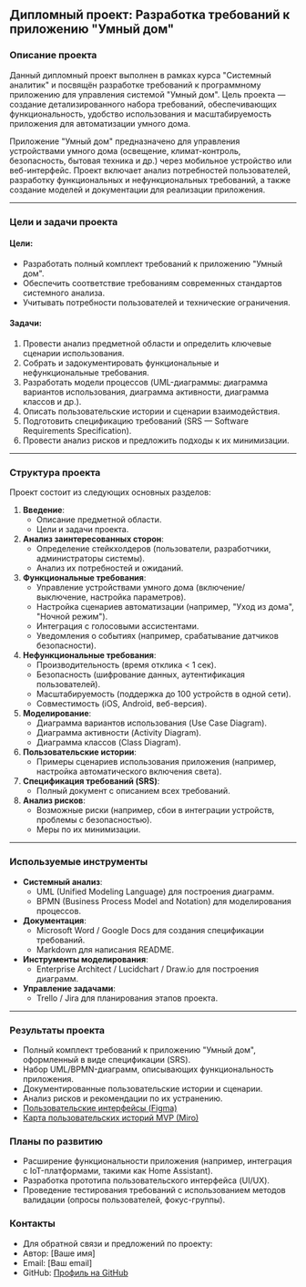 ## Дипломный проект: Разработка требований к приложению "Умный дом"

### Описание проекта
Данный дипломный проект выполнен в рамках курса "Системный аналитик" и посвящён разработке требований к программному приложению для управления системой "Умный дом". Цель проекта — создание детализированного набора требований, обеспечивающих функциональность, удобство использования и масштабируемость приложения для автоматизации умного дома.

Приложение "Умный дом" предназначено для управления устройствами умного дома (освещение, климат-контроль, безопасность, бытовая техника и др.) через мобильное устройство или веб-интерфейс. Проект включает анализ потребностей пользователей, разработку функциональных и нефункциональных требований, а также создание моделей и документации для реализации приложения.

---

### Цели и задачи проекта
#### Цели:
- Разработать полный комплект требований к приложению "Умный дом".
- Обеспечить соответствие требованиям современных стандартов системного анализа.
- Учитывать потребности пользователей и технические ограничения.

#### Задачи:
1. Провести анализ предметной области и определить ключевые сценарии использования.
2. Собрать и задокументировать функциональные и нефункциональные требования.
3. Разработать модели процессов (UML-диаграммы: диаграмма вариантов использования, диаграмма активности, диаграмма классов и др.).
4. Описать пользовательские истории и сценарии взаимодействия.
5. Подготовить спецификацию требований (SRS — Software Requirements Specification).
6. Провести анализ рисков и предложить подходы к их минимизации.

---

### Структура проекта
Проект состоит из следующих основных разделов:
1. **Введение**:
   - Описание предметной области.
   - Цели и задачи проекта.
2. **Анализ заинтересованных сторон**:
   - Определение стейкхолдеров (пользователи, разработчики, администраторы системы).
   - Анализ их потребностей и ожиданий.
3. **Функциональные требования**:
   - Управление устройствами умного дома (включение/выключение, настройка параметров).
   - Настройка сценариев автоматизации (например, "Уход из дома", "Ночной режим").
   - Интеграция с голосовыми ассистентами.
   - Уведомления о событиях (например, срабатывание датчиков безопасности).
4. **Нефункциональные требования**:
   - Производительность (время отклика < 1 сек).
   - Безопасность (шифрование данных, аутентификация пользователей).
   - Масштабируемость (поддержка до 100 устройств в одной сети).
   - Совместимость (iOS, Android, веб-версия).
5. **Моделирование**:
   - Диаграмма вариантов использования (Use Case Diagram).
   - Диаграмма активности (Activity Diagram).
   - Диаграмма классов (Class Diagram).
6. **Пользовательские истории**:
   - Примеры сценариев использования приложения (например, настройка автоматического включения света).
7. **Спецификация требований (SRS)**:
   - Полный документ с описанием всех требований.
8. **Анализ рисков**:
   - Возможные риски (например, сбои в интеграции устройств, проблемы с безопасностью).
   - Меры по их минимизации.

---

### Используемые инструменты
- **Системный анализ**: 
  - UML (Unified Modeling Language) для построения диаграмм.
  - BPMN (Business Process Model and Notation) для моделирования процессов.
- **Документация**:
  - Microsoft Word / Google Docs для создания спецификации требований.
  - Markdown для написания README.
- **Инструменты моделирования**:
  - Enterprise Architect / Lucidchart / Draw.io для построения диаграмм.
- **Управление задачами**:
  - Trello / Jira для планирования этапов проекта.

---


### Результаты проекта
- Полный комплект требований к приложению "Умный дом", оформленный в виде спецификации (SRS).
- Набор UML/BPMN-диаграмм, описывающих функциональность приложения.
- Документированные пользовательские истории и сценарии.
- Анализ рисков и рекомендации по их устранению.
- [Пользовательские интерфейсы (Figma)](https://www.figma.com/design/7pm3idBs74thnCwaDZmJ0k/%D0%9F%D1%80%D0%BE%D1%82%D0%BE%D1%82%D0%B8%D0%BF-%D0%BF%D1%80%D0%B8%D0%BB%D0%BE%D0%B6%D0%B5%D0%BD%D0%B8%D1%8F-Stets-Home?node-id=0-1&p=f&t=ONodTd4t4uJjTJd3-0)
- [Карта пользовательских историй MVP (Miro)](https://drive.google.com/file/d/1PsZOUWmlOA42AAQTnoZ4WbikkXoXLOHW/view?usp=sharing)

### Планы по развитию
- Расширение функциональности приложения (например, интеграция с IoT-платформами, такими как Home Assistant).
- Разработка прототипа пользовательского интерфейса (UI/UX).
- Проведение тестирования требований с использованием методов валидации (опросы пользователей, фокус-группы).

### Контакты
- Для обратной связи и предложений по проекту:
- Автор: [Ваше имя]
- Email: [Ваш email]
- GitHub: [Профиль на GitHub](https://github.com/Sviristas/)

